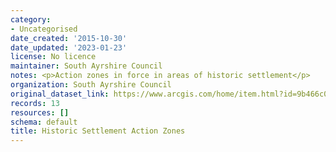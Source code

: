 ```yaml
---
category:
- Uncategorised
date_created: '2015-10-30'
date_updated: '2023-01-23'
license: No licence
maintainer: South Ayrshire Council
notes: <p>Action zones in force in areas of historic settlement</p>
organization: South Ayrshire Council
original_dataset_link: https://www.arcgis.com/home/item.html?id=9b466c006f98476db286d5a628a9d308
records: 13
resources: []
schema: default
title: Historic Settlement Action Zones
---
```

